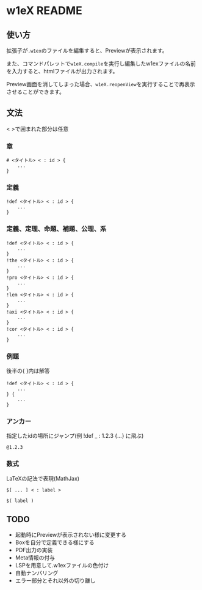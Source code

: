 # w1eX README

## 使い方
拡張子が`.w1ex`のファイルを編集すると、Previewが表示されます。

また、コマンドパレットで`w1eX.compile`を実行し編集したw1exファイルの名前を入力すると、htmlファイルが出力されます。

Preview画面を消してしまった場合、`w1eX.reopenView`を実行することで再表示させることができます。

## 文法
< >で囲まれた部分は任意

### 章
```
# <タイトル> < : id > {
    ...
}
```
### 定義
```
!def <タイトル> < : id > {
    ...
}
```
### 定義、定理、命題、補題、公理、系
```
!def <タイトル> < : id > {
    ...
}
!the <タイトル> < : id > {
    ...
}
!pro <タイトル> < : id > {
    ...
}
!lem <タイトル> < : id > {
    ...
}
!axi <タイトル> < : id > {
    ...
}
!cor <タイトル> < : id > {
    ...
}
```
### 例題
後半の{ }内は解答
```
!def <タイトル> < : id > {
    ...
} {
    ...
}
```
### アンカー
指定したidの場所にジャンプ(例 !def _ : 1.2.3 {...} に飛ぶ)
```
@1.2.3
```
### 数式
LaTeXの記法で表現(MathJax)
```
$[ ... ] < : label >

$( label )
```



## TODO
+ 起動時にPreviewが表示されない様に変更する
+ Boxを自分で定義できる様にする
+ PDF出力の実装
+ Meta情報の付与
+ LSPを用意して.w1exファイルの色付け
+ 自動ナンバリング
+ エラー部分とそれ以外の切り離し
